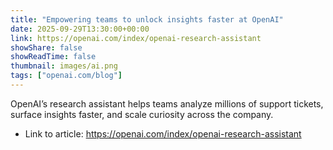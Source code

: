 ```yaml
---
title: "Empowering teams to unlock insights faster at OpenAI"
date: 2025-09-29T13:30:00+00:00
link: https://openai.com/index/openai-research-assistant
showShare: false
showReadTime: false
thumbnail: images/ai.png
tags: ["openai.com/blog"]
---
```

OpenAI’s research assistant helps teams analyze millions of support tickets, surface insights faster, and scale curiosity across the company.

- Link to article: https://openai.com/index/openai-research-assistant